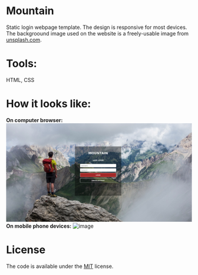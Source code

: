 # Mountain
Static login webpage template. The design is responsive for most devices. The backgroound image used on the website is a freely-usable image from [unsplash.com](https://unsplash.com/).

# Tools:
HTML, CSS

# How it looks like:
<b>On computer browser:</b>
![image](images/pc_screenshot.png)
<b>On mobile phone devices:</b>
![image](images/phone_screenshot.png)

# License
The code is available under the [MIT](LICENSE) license.
